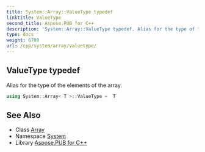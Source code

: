 ```yaml
---
title: System::Array::ValueType typedef
linktitle: ValueType
second_title: Aspose.PUB for C++
description: 'System::Array::ValueType typedef. Alias for the type of the elements of the array in C++.'
type: docs
weight: 6700
url: /cpp/system/array/valuetype/
---
```

## ValueType typedef


Alias for the type of the elements of the array.

```cpp
using System::Array< T >::ValueType =  T
```

## See Also

* Class [Array](../)
* Namespace [System](../../)
* Library [Aspose.PUB for C++](../../../)
